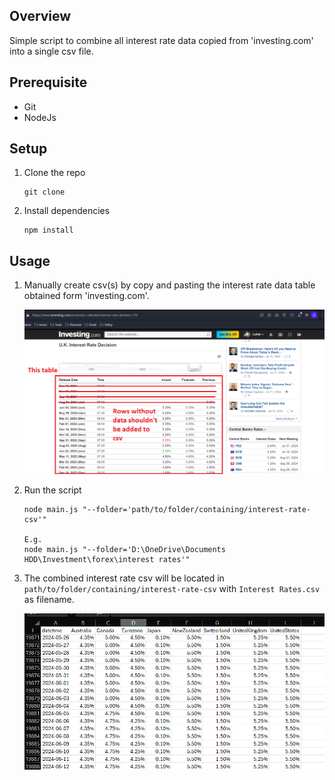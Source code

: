 Overview
--------

Simple script to combine all interest rate data copied from 'investing.com' into a single csv file.

Prerequisite
------------

- Git
- NodeJs

Setup
-----

1. Clone the repo

   ```
   git clone 
   ```

2. Install dependencies

   ```
   npm install
   ```

Usage
-----

1. Manually create csv(s) by copy and pasting the interest rate data table obtained form 'investing.com'.

   ![interest-rate-table-sample.png](./assets/interest-rate-table-sample.png)

2. Run the script

   ```
   node main.js "--folder='path/to/folder/containing/interest-rate-csv'"

   E.g.
   node main.js "--folder='D:\OneDrive\Documents HDD\Investment\forex\interest rates'"
   ```

3. The combined interest rate csv will be located in `path/to/folder/containing/interest-rate-csv` with `Interest Rates.csv` as filename.

   ![interest-rate-output-sample.png](./assets/interest-rate-output-sample.png)
   